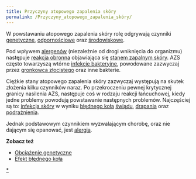 ```yaml
---
title: Przyczyny atopowego zapalenia skóry
permalink: /Przyczyny_atopowego_zapalenia_skóry/
---
```


W powstawaniu atopowego zapalenia skóry rolę odgrywają czynniki [genetyczne](/obciążenie_genetyczne "wikilink"), [odpornościowe](/układ_immunologiczny "wikilink") oraz [środowiskowe](/środowisko "wikilink").

Pod wpływem [alergenów](/alergen "wikilink") (niezależnie od drogi wniknięcia do organizmu) następuje [reakcja obronna](/reakcja_alergiczna "wikilink") objawiająca się [stanem zapalnym skóry](/stan_zapalny_skóry "wikilink"). AZS często towarzyszą wtórne [infekcje bakteryjne](/infekcja_skóry "wikilink"), powodowane zazwyczaj przez [gronkowca złocistego](/gronkowiec_złocisty "wikilink") oraz inne bakterie.

Ciężkie stany atopowego zapalenia skóry zazwyczaj występują na skutek złożenia kilku czynników naraz. Po przekroczeniu pewnej krytycznej granicy nasilenia AZS, następuje coś w rodzaju reakcji łańcuchowej, kiedy jedne problemy powodują powstawanie następnych problemów. Najczęściej są to: [infekcja skóry](/infekcja_skóry "wikilink") w wyniku [błędnego koła](/efekt_błędnego_koła "wikilink") [świądu](/świąd "wikilink"), [drapania](/drapanie "wikilink") oraz [podrażnienia](/podrażnienie "wikilink").

Jednak podstawowym czynnikiem wyzwalającym chorobę, oraz nie dającym się opanować, jest [alergia](/alergia "wikilink").

**Zobacz też**

-   [Obciążenie genetyczne](/Obciążenie_genetyczne "wikilink")
-   [Efekt błędnego koła](/Efekt_błędnego_koła "wikilink")

[\*](/kategoria:przyczyny_atopowego_zapalenia_skóry "wikilink")
